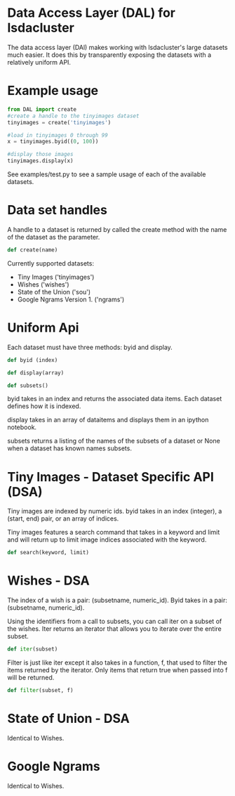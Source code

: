 Data Access Layer (DAL) for lsdacluster
=======================================

The data access layer (DAl) makes working with lsdacluster's large datasets much easier.  It does this by transparently exposing the datasets with a relatively uniform API.

Example usage
=============

```python
from DAL import create
#create a handle to the tinyimages dataset
tinyimages = create('tinyimages')

#load in tinyimages 0 through 99
x = tinyimages.byid((0, 100))

#display those images
tinyimages.display(x)
```

See examples/test.py to see a sample usage of each of the available datasets.

Data set handles
================

A handle to a dataset is returned by called the create method with the name of the dataset as the parameter.

```python
def create(name)
```

Currently supported datasets:

* Tiny Images ('tinyimages')
* Wishes ('wishes')
* State of the Union ('sou')
* Google Ngrams Version 1. ('ngrams')

Uniform Api
===========

Each dataset must have three methods: byid and display.

```python
def byid (index)

def display(array)

def subsets()
```

byid takes in an index and returns the associated data items.  Each dataset defines how it is indexed. 

display takes in an array of dataitems and displays them in an ipython notebook.

subsets returns a listing of the names of the subsets of a dataset or None when a dataset has known names subsets.

Tiny Images - Dataset Specific API (DSA)
========================================

Tiny images are indexed by numeric ids.  byid takes in an index (integer), a (start, end) pair, or an array of indices.

Tiny images features a search command that takes in a keyword and limit and will return up to limit image indices associated with the keyword.

```python
def search(keyword, limit)
```

Wishes - DSA
============

The index of a wish is a pair: (subsetname, numeric_id).  Byid takes in a pair: (subsetname, numeric_id).  

Using the identifiers from a call to subsets, you can call iter on a subset of the wishes.  Iter returns an iterator that allows you to iterate over the entire subset.

```python
def iter(subset)
```

Filter is just like iter except it also takes in a function, f, that used to filter the items returned by the iterator.  Only items that return true when passed into f will be returned.

```python
def filter(subset, f)
```

State of Union - DSA
====================

Identical to Wishes.

Google Ngrams
=============

Identical to Wishes.


